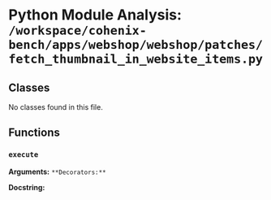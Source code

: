 # Python Module Analysis: `/workspace/cohenix-bench/apps/webshop/webshop/patches/fetch_thumbnail_in_website_items.py`

## Classes

No classes found in this file.


## Functions

### `execute`
**Arguments:** ``
**Decorators:** ``

**Docstring:**
```

```

